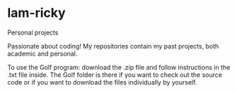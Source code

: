 # lam-ricky
Personal projects

Passionate about coding! My repositories contain my past projects, both academic and personal.

To use the Golf program: download the .zip file and follow instructions in the .txt file inside.
The Golf folder is there if you want to check out the source code or if you want to download the files individually by yourself.
